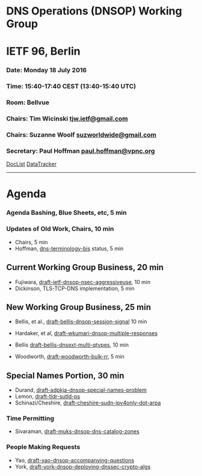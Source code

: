 # DNS Operations (DNSOP) Working Group 
# IETF 96, Berlin

### Date: Monday 18 July 2016
### Time: 15:40-17:40 CEST (13:40-15:40 UTC)
### Room: Bellvue
### Chairs: Tim Wicinski <tjw.ietf@gmail.com>
### Chairs: Suzanne Woolf <suzworldwide@gmail.com>

### Secretary: Paul Hoffman <paul.hoffman@vpnc.org>

[DocList](https://svn.tools.ietf.org/svn/wg/dnsop/doclist.html)
[DataTracker](https://datatracker.ietf.org/wg/dnsop/documents/)

---
# Agenda
###  Agenda Bashing, Blue Sheets, etc,  5 min

### Updates of Old Work, Chairs, 10 min
* Chairs, 5 min
* Hoffman, [dns-terminology-bis](https://datatracker.ietf.org/doc/draft-ietf-dnsop-terminology-bis/) status, 5 min

## Current Working Group Business, 20 min
* Fujiwara, [draft-ietf-dnsop-nsec-aggressiveuse](https://datatracker.ietf.org/doc/draft-ietf-dnsop-nsec-aggressiveuse/), 10 min
* Dickinson, TLS-TCP-DNS implementation, 5 min 

## New Working Group Business, 25 min
* Bellis, et al., [draft-bellis-dnsop-session-signal](https://datatracker.ietf.org/doc/draft-bellis-dnsop-session-signal/) 10 min

* Hardaker, et al, [draft-wkumari-dnsop-multiple-responses](https://datatracker.ietf.org/doc/draft-wkumari-dnsop-multiple-responses/)
* Bellis [draft-bellis-dnsext-multi-qtypes](https://datatracker.ietf.org/doc/draft-bellis-dnsext-multi-qtypes/), 10 min

* Woodworth, [draft-woodworth-bulk-rr](https://datatracker.ietf.org/doc/draft-woodworth-bulk-rr/), 5 min

## Special Names Portion, 30 min
* Durand, [draft-adpkja-dnsop-special-names-problem](https://datatracker.ietf.org/doc/draft-adpkja-dnsop-special-names-problem/)
* Lemon, [draft-tldr-sutld-ps](https://datatracker.ietf.org/doc/draft-tldr-sutld-ps/)
* Schinazi/Cheshire, [draft-cheshire-sudn-ipv4only-dot-arpa](https://datatracker.ietf.org/doc/draft-cheshire-sudn-ipv4only-dot-arpa/)

### Time Permitting
* Sivaraman, [draft-muks-dnsop-dns-catalog-zones](https://datatracker.ietf.org/doc/draft-muks-dnsop-dns-catalog-zones/)

### People Making Requests
* Yao, [draft-yao-dnsop-accompanying-questions](https://datatracker.ietf.org/doc/draft-yao-dnsop-accompanying-questions/)
* York, [draft-york-dnsop-deploying-dnssec-crypto-algs](https://datatracker.ietf.org/doc/draft-york-dnsop-deploying-dnssec-crypto-algs/)
